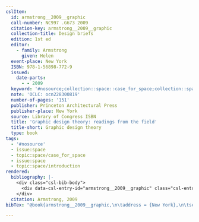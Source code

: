 ```yaml
---
cslItem:
  id: armstrong__2009__graphic
  call-number: NC997 .G673 2009
  citation-key: armstrong__2009__graphic
  collection-title: Design briefs
  edition: 1st ed
  editor:
    - family: Armstrong
      given: Helen
  event-place: New York
  ISBN: 978-1-56898-772-9
  issued:
    date-parts:
      - - 2009
  keyword: '#nosource;collection::space::case_for_space;collection::space::introduction'
  note: 'OCLC: ocn228300819'
  number-of-pages: '151'
  publisher: Princeton Architectural Press
  publisher-place: New York
  source: Library of Congress ISBN
  title: 'Graphic design theory: readings from the field'
  title-short: Graphic design theory
  type: book
tags:
  - '#nosource'
  - issue:space
  - topic:space/case_for_space
  - issue:space
  - topic:space/introduction
rendered:
  bibliography: |-
    <div class="csl-bib-body">
      <div data-csl-entry-id="armstrong__2009__graphic" class="csl-entry">Armstrong, H. ed. (2009) <i>Graphic design theory: readings from the field</i>. 1st ed. New York: Princeton Architectural Press (Design briefs).</div>
    </div>
  citation: Armstrong, 2009
bibTex: "@book{armstrong__2009__graphic,\n\taddress = {New York},\n\tseries = {Design briefs},\n\tedition = {1st ed},\n\teditor = {Armstrong, Helen},\n\tyear = {2009},\n\tnote = {OCLC: ocn228300819},\n\tpublisher = {Princeton Architectural Press},\n\ttitle = {Graphic design theory: readings from the field},\n}\n\n"

---
```

